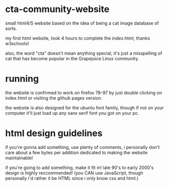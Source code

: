 # cta-community-website

<p>small html4/5 website based on the idea of being a cat image database of sorts.</p>
<p>my first html website, took 4 hours to complete the index.html, thanks w3schools!</p>
<p>also, the word "cta" doesn't mean anything special, it's just a misspelling of cat that has become popular in the Grapejuice Linux community.</p>

# running

<p>the website is confirmed to work on firefox 78-97 by just double clicking on index.html or visiting the github pages version.</p>
<p>the website is also designed for the ubuntu font family, though if not on your computer it'll just load up any sans serif font you got on your pc.</p>

# html design guidelines

<p>if you're gonna add something, use plenty of comments, i personally don't care about a few bytes per addition dedicated to making the website maintainable!</p>
</p>if you're going to add something, make it fit in! late 90's to early 2000's design is highly reccommended! (you CAN use JavaScript, though personally i'd rather it be HTML since i only know css and html.)</p>
